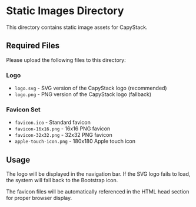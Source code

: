# Static Images Directory

This directory contains static image assets for CapyStack.

## Required Files

Please upload the following files to this directory:

### Logo
- `logo.svg` - SVG version of the CapyStack logo (recommended)
- `logo.png` - PNG version of the CapyStack logo (fallback)

### Favicon Set
- `favicon.ico` - Standard favicon
- `favicon-16x16.png` - 16x16 PNG favicon
- `favicon-32x32.png` - 32x32 PNG favicon
- `apple-touch-icon.png` - 180x180 Apple touch icon

## Usage

The logo will be displayed in the navigation bar. If the SVG logo fails to load, the system will fall back to the Bootstrap icon.

The favicon files will be automatically referenced in the HTML head section for proper browser display.
